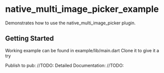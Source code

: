 # native_multi_image_picker_example

Demonstrates how to use the native_multi_image_picker plugin.

## Getting Started

Working example can be found in example/lib/main.dart
Clone it to give it a try

Publish to pub: //TODO:
Detailed Documentation: //TODO:
